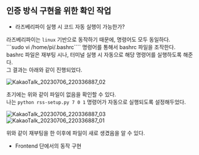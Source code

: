## 인증 방식 구현을 위한 확인 작업
- 라즈베리파이 실행 시 코드 자동 실행이 가능한가?

라즈베리파이는 ```linux``` 기반으로 동작하기 때문에, 명령어도 모두 동일하다.  
```sudo vi /home/pi/.bashrc```` 명령어를 통해서 bashrc 파일을 조작한다.  
bashrc 파일은 재부팅 시나, 터미널 실행 시 자동으로 해당 명령어를 실행하도록 해준다.  
그 결과는 아래와 같이 진행되었다.  

![KakaoTalk_20230706_220336887_02](https://github.com/Jinseop-Sim/Graduation-Project/assets/71700079/71430400-a0e1-44ad-9618-f579b0e9f799)  

초기에는 위와 같이 파일이 없음을 확인할 수 있다.  
나는 ```python rss-setup.py 7 0 1``` 명령어가 자동으로 실행되도록 설정해두었다.  

![KakaoTalk_20230706_220336887_03](https://github.com/Jinseop-Sim/Graduation-Project/assets/71700079/3bf984db-b827-4bfc-bf64-6740f7dc69e4)  
![KakaoTalk_20230706_220336887_01](https://github.com/Jinseop-Sim/Graduation-Project/assets/71700079/8907d334-8242-4369-8f51-00799250dd4e)  

위와 같이 재부팅을 한 이후에 파일이 새로 생겼음을 알 수 있다.  

- Frontend 단에서의 동작 구현
